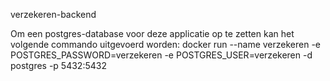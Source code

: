verzekeren-backend

Om een postgres-database voor deze applicatie op te zetten kan het volgende commando uitgevoerd worden:
docker run --name verzekeren -e POSTGRES_PASSWORD=verzekeren -e POSTGRES_USER=verzekeren -d postgres -p 5432:5432